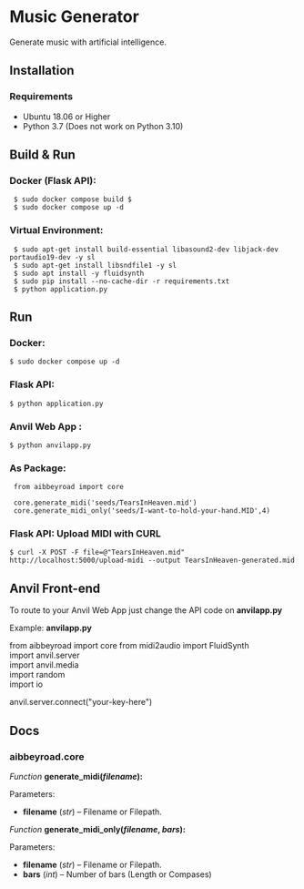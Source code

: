 
# Music Generator  
  
Generate music with artificial intelligence.  
  
## Installation  
  
### Requirements  
  
- Ubuntu 18.06 or Higher  
- Python 3.7 (Does not work on Python 3.10)  

## Build & Run
  
### Docker  (Flask API):

     $ sudo docker compose build $
     $ sudo docker compose up -d

  
### Virtual Environment:

     $ sudo apt-get install build-essential libasound2-dev libjack-dev portaudio19-dev -y sl  
     $ sudo apt-get install libsndfile1 -y sl 
     $ sudo apt install -y fluidsynth 
     $ sudo pip install --no-cache-dir -r requirements.txt  
     $ python application.py

 
## Run  

### Docker:

    $ sudo docker compose up -d

  
### Flask API:

    $ python application.py

### Anvil Web App :

 

    $ python anvilapp.py 

 

### As Package:
  

     from aibbeyroad import core 
 
     core.generate_midi('seeds/TearsInHeaven.mid')   
     core.generate_midi_only('seeds/I-want-to-hold-your-hand.MID',4)  


### Flask API:  Upload MIDI with CURL

    $ curl -X POST -F file=@"TearsInHeaven.mid" http://localhost:5000/upload-midi --output TearsInHeaven-generated.mid


## Anvil Front-end  
  
To route to your Anvil Web App just change the API code on **anvilapp.py**  
  
Example: **anvilapp.py**  
  
 from aibbeyroad import core    from midi2audio import FluidSynth    
    import anvil.server    
    import anvil.media    
    import random    
    import io  
  
 anvil.server.connect("your-key-here")  
  
## Docs  
  
### aibbeyroad.core  
  
 *Function* **generate_midi(_filename_):**   
   
 Parameters:  
  
-   **filename** (_str_) – Filename or Filepath.  
  
  
 *Function* **generate_midi_only(_filename_, _bars_):**   
   
 Parameters:  
   
-   **filename** (_str_) – Filename or Filepath.  
-   **bars** (_int_) – Number of bars (Length or Compases)